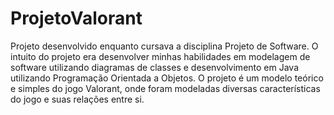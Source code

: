 # ProjetoValorant
Projeto desenvolvido enquanto cursava a disciplina Projeto de Software. O intuito do projeto era desenvolver minhas habilidades em modelagem de software utilizando diagramas de classes e desenvolvimento em Java utilizando Programação Orientada a Objetos. O projeto é um modelo teórico e simples do jogo Valorant, onde foram modeladas diversas características do jogo e suas relações entre si.
